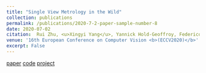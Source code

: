```yaml
---
title: "Single View Metrology in the Wild"
collection: publications
permalink: /publications/2020-7-2-paper-sample-number-8
date: 2020-07-02
citation:  Rui Zhu, <u>Xingyi Yang</u>, Yannick Hold-Geoffroy, Federico Perazzi, Jonathan Eisenmann, Kalyan Sunkavalli, Manmohan Chandraker
venue: '16th European Conference on Computer Vision <b>(ECCV2020)</b>'
excerpt: False
---
```

[paper](https://arxiv.org/abs/2007.09529) [code](https://github.com/Jerrypiglet/ScaleNet) [project](https://jerrypiglet.github.io/ScaleNet/)